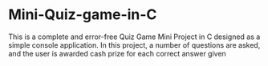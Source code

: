 # Mini-Quiz-game-in-C
This is a complete and error-free Quiz Game Mini Project in C designed as a simple console application. In this project, a number of questions are asked, and the user is awarded cash prize for each correct answer given

